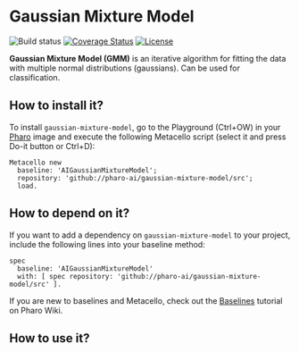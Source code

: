 # Gaussian Mixture Model

![Build status](https://github.com/pharo-ai/gaussian-mixture-model/workflows/CI/badge.svg)
[![Coverage Status](https://coveralls.io/repos/github/pharo-ai/gaussian-mixture-model/badge.svg?branch=master)](https://coveralls.io/github/pharo-ai/gaussian-mixture-model?branch=master)
[![License](https://img.shields.io/badge/license-MIT-blue.svg)](https://raw.githubusercontent.com/pharo-ai/gaussian-mixture-model/master/LICENSE)

**Gaussian Mixture Model (GMM)** is an iterative algorithm for fitting the data with multiple normal distributions (gaussians). Can be used for classification.

## How to install it?

To install `gaussian-mixture-model`, go to the Playground (Ctrl+OW) in your [Pharo](https://pharo.org/) image and execute the following Metacello script (select it and press Do-it button or Ctrl+D):

```Smalltalk
Metacello new
  baseline: 'AIGaussianMixtureModel';
  repository: 'github://pharo-ai/gaussian-mixture-model/src';
  load.
```

## How to depend on it?

If you want to add a dependency on `gaussian-mixture-model` to your project, include the following lines into your baseline method:

```Smalltalk
spec
  baseline: 'AIGaussianMixtureModel'
  with: [ spec repository: 'github://pharo-ai/gaussian-mixture-model/src' ].
```

If you are new to baselines and Metacello, check out the [Baselines](https://github.com/pharo-open-documentation/pharo-wiki/blob/master/General/Baselines.md) tutorial on Pharo Wiki.

## How to use it?
